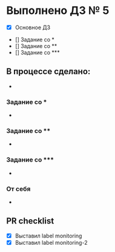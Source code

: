 # Выполнено ДЗ № 5
 - [X] Основное ДЗ
 - [] Задание со *
 - [] Задание со **
 - [] Задание со ***

## В процессе сделано:
  -

### Задание со *
  -

### Задание со **
  -

### Задание со ***
  -

### От себя
  -

## PR checklist
  - [X] Выставил label monitoring
  - [X] Выставил label monitoring-2
